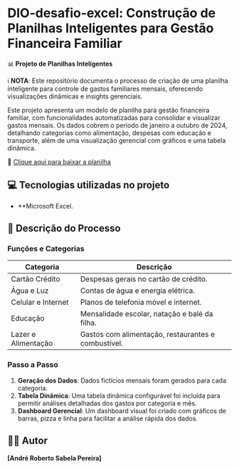 # DIO-desafio-excel: Construção de Planilhas Inteligentes para Gestão Financeira Familiar

📊 **Projeto de Planilhas Inteligentes**

ℹ️ **NOTA**: Este repositório documenta o processo de criação de uma planilha inteligente para controle de gastos familiares mensais, oferecendo visualizações dinâmicas e insights gerenciais.

Este projeto apresenta um modelo de planilha para gestão financeira familiar, com funcionalidades automatizadas para consolidar e visualizar gastos mensais. Os dados cobrem o período de janeiro a outubro de 2024, detalhando categorias como alimentação, despesas com educação e transporte, além de uma visualização gerencial com gráficos e uma tabela dinâmica.

📄 [Clique aqui para baixar a planilha](https://github.com/seuusuario/planilha-financeira/blob/main/Gastos_Familia_Jan-Out-2024_Atualizado.xlsx)

## 💻 Tecnologias utilizadas no projeto
- **Microsoft Excel.

## 🧠 Descrição do Processo

### Funções e Categorias

| Categoria          | Descrição                                                                                   |
|--------------------|---------------------------------------------------------------------------------------------|
| Cartão Crédito     | Despesas gerais no cartão de crédito.                                                      |
| Água e Luz         | Contas de água e energia elétrica.                                                         |
| Celular e Internet | Planos de telefonia móvel e internet.                                                      |
| Educação           | Mensalidade escolar, natação e balé da filha.                                              |
| Lazer e Alimentação| Gastos com alimentação, restaurantes e combustível.                                        |

### Passo a Passo

1. **Geração dos Dados**: Dados fictícios mensais foram gerados para cada categoria.
2. **Tabela Dinâmica**: Uma tabela dinâmica configurável foi incluída para permitir análises detalhadas dos gastos por categoria e mês.
3. **Dashboard Gerencial**: Um dashboard visual foi criado com gráficos de barras, pizza e linha para facilitar a análise rápida dos dados.

## 👨‍💻 Autor

**[André Roberto Sabela Pereira]**
